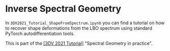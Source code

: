 # Inverse Spectral Geometry

In ```3DV2021_Tutorial_ShapeFromSpectrum.ipynb``` you can find a tutorial on how to recover shape deformations from the LBO spectrum using standard PyTorch autodifferentiation tools.

This is part of the [[3DV 2021 Tutorial]](https://3dv2021.surrey.ac.uk/tutorials/) "Spectral Geometry in practice".
